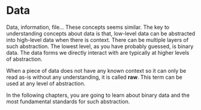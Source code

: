 # Data

Data, information, file... These concepts seems similar. The key to understanding concepts about data is that, low-level data can be abstracted into high-level data when there is context. There can be multiple layers of such abstraction. The lowest level, as you have probably guessed, is binary data. The data forms we directly interact with are typically at higher levels of abstraction.

When a piece of data does not have any known context so it can only be read as-is without any understanding, it is called **raw**. This term can be used at any level of abstraction.

In the following chapters, you are going to learn about binary data and the most fundamental standards for such abstraction.

